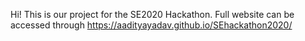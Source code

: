 Hi! This is our project for the SE2020 Hackathon. Full website can be accessed through https://aadityayadav.github.io/SEhackathon2020/
